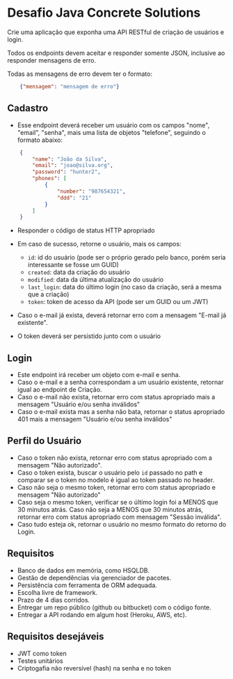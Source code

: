 # Desafio Java Concrete Solutions

Crie uma aplicação que exponha uma API RESTful de criação de usuários e login.

Todos os endpoints devem aceitar e responder somente JSON, inclusive ao responder mensagens de erro.

Todas as mensagens de erro devem ter o formato:

```json
    {"mensagem": "mensagem de erro"}
```

## Cadastro

* Esse endpoint deverá receber um usuário com os campos "nome", "email", "senha", mais uma lista de objetos "telefone", seguindo o formato abaixo:

```json
    {
        "name": "João da Silva",
        "email": "joao@silva.org",
        "password": "hunter2",
        "phones": [
            {
                "number": "987654321",
                "ddd": "21"
            }
        ]
    }
```

* Responder o código de status HTTP apropriado
* Em caso de sucesso, retorne o usuário, mais os campos:
    * `id`: id do usuário (pode ser o próprio gerado pelo banco, porém seria interessante se fosse um GUID)
    * `created`: data da criação do usuário
    * `modified`: data da última atualização do usuário
    * `last_login`: data do último login (no caso da criação, será a mesma que a criação)
    * `token`: token de acesso da API (pode ser um GUID ou um JWT)

* Caso o e-mail já exista, deverá retornar erro com a mensagem "E-mail já existente".
* O token deverá ser persistido junto com o usuário

## Login

* Este endpoint irá receber um objeto com e-mail e senha.
* Caso o e-mail e a senha correspondam a um usuário existente, retornar igual ao endpoint de Criação.
* Caso o e-mail não exista, retornar erro com status apropriado mais a mensagem "Usuário e/ou senha inválidos"
* Caso o e-mail exista mas a senha não bata, retornar o status apropriado 401 mais a mensagem "Usuário e/ou senha inválidos"

## Perfil do Usuário
* Caso o token não exista, retornar erro com status apropriado com a mensagem "Não autorizado".
* Caso o token exista, buscar o usuário pelo `id` passado no path e comparar se o token no modelo é igual ao token passado no header.
* Caso não seja o mesmo token, retornar erro com status apropriado e mensagem "Não autorizado"
* Caso seja o mesmo token, verificar se o último login foi a MENOS que 30 minutos atrás. Caso não seja a MENOS que 30 minutos atrás, retornar erro com status apropriado com mensagem "Sessão inválida".
* Caso tudo esteja ok, retornar o usuário no mesmo formato do retorno do Login.

## Requisitos
* Banco de dados em memória, como HSQLDB.
* Gestão de dependências via gerenciador de pacotes.
* Persistência com ferramenta de ORM adequada.
* Escolha livre de framework.
* Prazo de 4 dias corridos.
* Entregar um repo público (github ou bitbucket) com o código fonte.
* Entregar a API rodando em algum host (Heroku, AWS, etc).


## Requisitos desejáveis
* JWT como token
* Testes unitários
* Criptogafia não reversível (hash) na senha e no token
